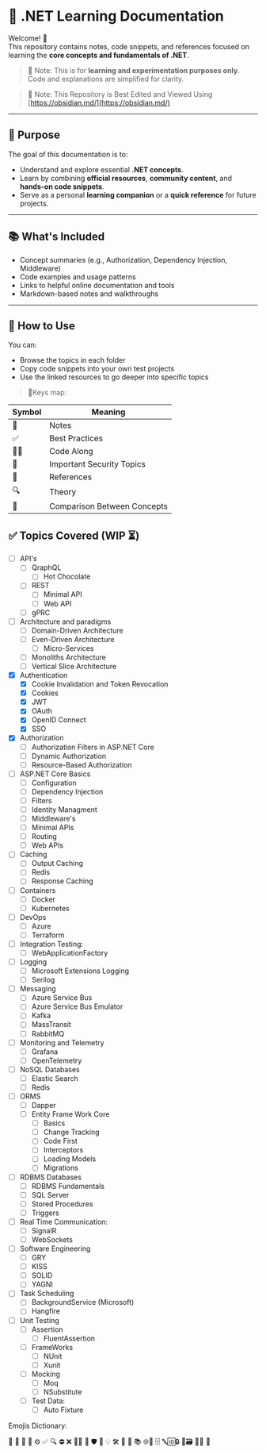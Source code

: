 # 📘 .NET Learning Documentation

Welcome! 👋  
This repository contains notes, code snippets, and references focused on learning the **core concepts and fundamentals of .NET**.


> 📌 Note: This is for **learning and experimentation purposes only**. Code and explanations are simplified for clarity.

> 📌 Note: This Repository is Best Edited and Viewed Using [https://obsidian.md/](https://obsidian.md/)


---
## 🎯 Purpose

The goal of this documentation is to:
- Understand and explore essential **.NET concepts**.
- Learn by combining **official resources**, **community content**, and **hands-on code snippets**.
- Serve as a personal **learning companion** or a **quick reference** for future projects.

---

## 📚 What's Included

- Concept summaries (e.g., Authorization, Dependency Injection, Middleware)
- Code examples and usage patterns
- Links to helpful online documentation and tools
- Markdown-based notes and walkthroughs

---

## 🚀 How to Use

You can:
- Browse the topics in each folder
- Copy code snippets into your own test projects
- Use the linked resources to go deeper into specific topics

> 📌Keys map:

| Symbol | Meaning                     |
| ------ | --------------------------- |
| 📘     | Notes                       |
| ✅      | Best Practices              |
| 🧑‍💻  | Code Along                  |
| 🚨     | Important Security Topics   |
| 🧠     | References                  |
| 🔍     | Theory                      |
| 🚀     | Comparison Between Concepts |


## ✅ Topics Covered (WIP ⏳)

- [ ] API's
	- [ ] QraphQL
		- [ ] Hot Chocolate
	- [ ] REST
		- [ ] Minimal API
		- [ ] Web API
	- [ ] gPRC
- [ ] Architecture and paradigms
	- [ ] Domain-Driven Architecture
	- [ ] Even-Driven Architecture
		- [ ] Micro-Services
	- [ ] Monoliths Architecture
	- [ ] Vertical Slice Architecture
- [x] Authentication
	- [x] Cookie Invalidation and Token Revocation
	- [x] Cookies
	- [x] JWT
	- [x] OAuth
	- [x] OpenID Connect
	- [x] SSO
- [x] Authorization
	- [ ] Authorization Filters in ASP.NET Core
	- [ ] Dynamic Authorization
	- [ ] Resource-Based Authorization
- [ ] ASP.NET Core Basics  
	- [ ] Configuration
	- [ ] Dependency Injection
	- [ ] Filters
	- [ ] Identity Managment
	- [ ] Middleware's
	- [ ] Minimal APIs
	- [ ] Routing
	- [ ] Web APIs
- [ ] Caching
	- [ ] Output Caching
	- [ ] Redis
	- [ ] Response Caching
- [ ] Containers
	- [ ] Docker
	- [ ] Kubernetes
- [ ] DevOps
	- [ ] Azure
	- [ ] Terraform
- [ ] Integration Testing:
	- [ ] WebApplicationFactory
- [ ] Logging
	- [ ] Microsoft Extensions Logging
	- [ ] Serilog
- [ ] Messaging
	- [ ] Azure Service Bus
	- [ ] Azure Service Bus Emulator
	- [ ] Kafka
	- [ ] MassTransit
	- [ ] RabbitMQ
- [ ] Monitoring and Telemetry
	- [ ] Grafana
	- [ ] OpenTelemetry
- [ ] NoSQL Databases
	- [ ] Elastic Search
	- [ ] Redis
- [ ] ORMS
	- [ ] Dapper
	- [ ] Entity Frame Work Core
		- [ ] Basics
		- [ ] Change Tracking
		- [ ] Code First
		- [ ] Interceptors
		- [ ] Loading Models
		- [ ] Migrations
- [ ] RDBMS Databases 
	- [ ] RDBMS Fundamentals
	- [ ] SQL Server
	- [ ] Stored Procedures
	- [ ] Triggers
- [ ] Real Time Communication:
	- [ ] SignalR
	- [ ] WebSockets
- [ ] Software Engineering
	- [ ] GRY
	- [ ] KISS
	- [ ] SOLID
	- [ ] YAGNI
- [ ] Task Scheduling
	- [ ] BackgroundService (Microsoft)
	- [ ] Hangfire
- [ ] Unit Testing
	- [ ] Assertion
		- [ ] FluentAssertion
	- [ ] FrameWorks
		- [ ] NUnit
		- [ ] Xunit
	- [ ] Mocking
		- [ ] Moq
		- [ ] NSubstitute
	- [ ] Test Data: 
		- [ ] Auto Fixture

Emojis Dictionary:

🚨 🔐 📘 🧠 ⚙️ ✅ 🔍 ⛔ ❌ 🧑‍💻 🪪 🛡️ 🔑 💡 🛠️ 🚀  📌 📚 🌐🔗 🗄️ 🔤🆔🔒 📅🗃️ 🧑‍💼 💼